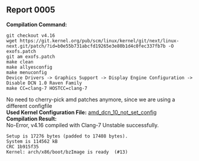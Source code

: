 ## Report 0005 #  
**Compilation Command:**
```
git checkout v4.16
wget https://git.kernel.org/pub/scm/linux/kernel/git/next/linux-next.git/patch/?id=b0e55b731abcfd19265e3e80b1d4c0fec337fb7b -O exofs.patch  
git am exofs.patch
make clean
make allyesconfig
make menuconfig
Device Drivers -> Graphics Support -> Display Engine Configuration -> Disable DCN 1.0 Raven Family
make CC=clang-7 HOSTCC=clang-7
```  
No need to cherry-pick amd patches anymore, since we are using a different configfile  
**Used Kernel Configuration File:** [amd_dcn_10_not_set_config](../../../config-files/v4.16/amd_dcn_10_not_set_config)  
**Compilation Result:**  
No-Error, v4.16 compiled with Clang-7 Unstable successfully.  
```
Setup is 17276 bytes (padded to 17408 bytes).
System is 114562 kB
CRC 1b915f35
Kernel: arch/x86/boot/bzImage is ready  (#13)
```  
